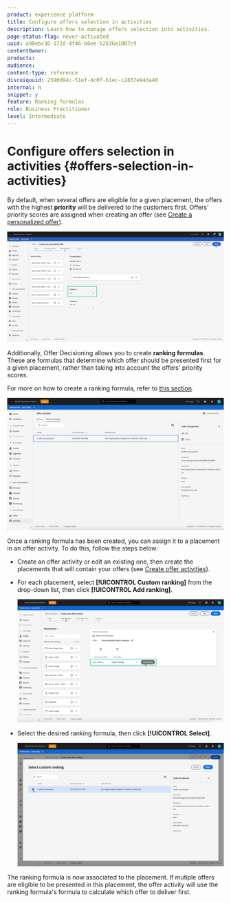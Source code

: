 ```yaml
---
product: experience platform
title: Configure offers selection in activities
description: Learn how to manage offers selection into activities.
page-status-flag: never-activated
uuid: a98ebc36-172d-4f46-b6ee-b2636a1007c9
contentOwner:
products:
audience:
content-type: reference
discoiquuid: 2590d94c-51ef-4c0f-b1ec-c2837e94da40
internal: n
snippet: y
feature: Ranking formulas
role: Business Practitioner
level: Intermediate
---
```


# Configure offers selection in activities {#offers-selection-in-activities}

By default, when several offers are eligible for a given placement, the offers with the highest **priority** will be delivered to the customers first. Offers' priority scores are assigned when creating an offer (see [Create a personalized offer](../offer-library/creating-personalized-offers.md)).

![](../assets/offer-priority.png)

Additionally, Offer Decisioning allows you to create **ranking formulas**. These are formulas that determine which offer should be presented first for a given placement, rather than taking into account the offers' priority scores. 

For more on how to create a ranking formula, refer to [this section](../offer-library/create-ranking-formulas.md).

![](../assets/manual-rankings-list.png)

Once a ranking formula has been created, you can assign it to a placement in an offer activity. To do this, follow the steps below:

* Create an offer activity or edit an existing one, then create the placements that will contain your offers (see [Create offer activities](../offer-activities/create-offer-activities.md)).

* For each placement, select **[!UICONTROL Custom ranking]** from the drop-down list, then click **[!UICONTROL Add ranking]**.

    ![](../assets/offer-activity-ranking.png)

* Select the desired ranking formula, then click **[!UICONTROL Select]**.

    ![](../assets/ranking-selection.png)

The ranking formula is now associated to the placement. If mutiple offers are eligible to be presented in this placement, the offer activity will use the ranking formula's formula to calculate which offer to deliver first.

